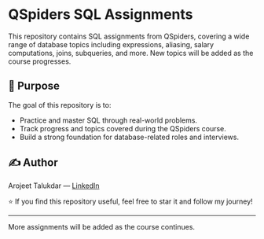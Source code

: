 # QSpiders SQL Assignments

This repository contains SQL assignments from QSpiders, covering a wide range of database topics including expressions, aliasing, salary computations, joins, subqueries, and more. New topics will be added as the course progresses.

## 🧠 Purpose
The goal of this repository is to:
- Practice and master SQL through real-world problems.
- Track progress and topics covered during the QSpiders course.
- Build a strong foundation for database-related roles and interviews.

## ✍️ Author
Arojeet Talukdar — [LinkedIn](https://www.linkedin.com/in/arojëet-talukdar)  

⭐ If you find this repository useful, feel free to star it and follow my journey!

---

More assignments will be added as the course continues.
